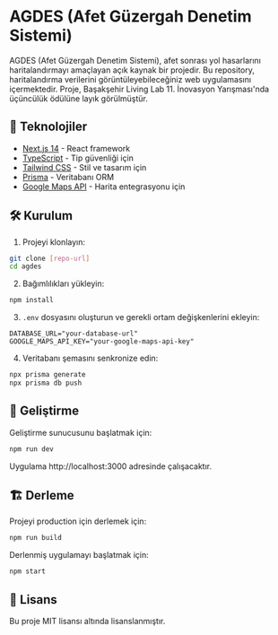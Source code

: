 # AGDES (Afet Güzergah Denetim Sistemi)

AGDES (Afet Güzergah Denetim Sistemi), afet sonrası yol hasarlarını haritalandırmayı amaçlayan açık kaynak bir projedir. Bu repository, haritalandırma verilerini görüntüleyebileceğiniz web uygulamasını içermektedir. Proje, Başakşehir Living Lab 11. İnovasyon Yarışması'nda üçüncülük ödülüne layık görülmüştür.

## 🚀 Teknolojiler

- [Next.js 14](https://nextjs.org/) - React framework
- [TypeScript](https://www.typescriptlang.org/) - Tip güvenliği için
- [Tailwind CSS](https://tailwindcss.com/) - Stil ve tasarım için
- [Prisma](https://www.prisma.io/) - Veritabanı ORM
- [Google Maps API](https://developers.google.com/maps) - Harita entegrasyonu için

## 🛠️ Kurulum

1. Projeyi klonlayın:
```bash
git clone [repo-url]
cd agdes
```

2. Bağımlılıkları yükleyin:
```bash
npm install
```

3. `.env` dosyasını oluşturun ve gerekli ortam değişkenlerini ekleyin:
```env
DATABASE_URL="your-database-url"
GOOGLE_MAPS_API_KEY="your-google-maps-api-key"
```

4. Veritabanı şemasını senkronize edin:
```bash
npx prisma generate
npx prisma db push
```

## 🚀 Geliştirme

Geliştirme sunucusunu başlatmak için:

```bash
npm run dev
```

Uygulama http://localhost:3000 adresinde çalışacaktır.

## 🏗️ Derleme

Projeyi production için derlemek için:

```bash
npm run build
```

Derlenmiş uygulamayı başlatmak için:

```bash
npm start
```

## 📝 Lisans

Bu proje MIT lisansı altında lisanslanmıştır.